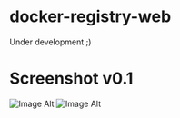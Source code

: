 # docker-registry-web
  Under development ;)

Screenshot v0.1
===============
![Image Alt](https://i.imgur.com/W2BXzAI.png)
![Image Alt](https://i.imgur.com/7NYdak1.png)


